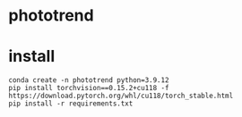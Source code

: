 # phototrend


# install 
```shell
conda create -n phototrend python=3.9.12
pip install torchvision==0.15.2+cu118 -f https://download.pytorch.org/whl/cu118/torch_stable.html
pip install -r requirements.txt
```